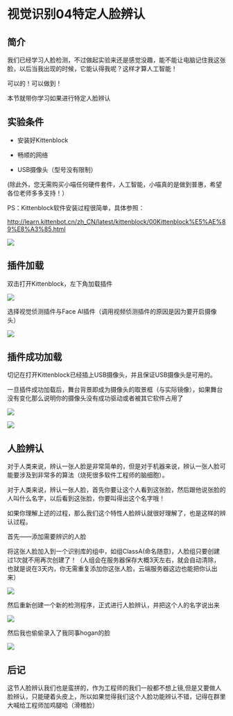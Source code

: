 # 视觉识别04特定人脸辨认

## 简介

我们已经学习人脸检测，不过做起实验来还是感觉没趣，能不能让电脑记住我这张脸，以后当我出现的时候，它能认得我呢？这样才算人工智能！

可以的！可以做到！

本节就带你学习如果进行特定人脸辨认

## 实验条件

- 安装好Kittenblock

- 畅顺的网络

- USB摄像头（型号没有限制）

(除此外，您无需购买小喵任何硬件套件，人工智能，小喵真的是做到普惠，希望各位老师多多支持！）


PS：Kittenblock软件安装过程很简单，具体参照：

http://learn.kittenbot.cn/zh_CN/latest/kittenblock/00Kittenblock%E5%AE%89%E8%A3%85.html

![](./images/kb_az.png)

## 插件加载

双击打开Kittenblock，左下角加载插件

![](./images/c01_01.png)

选择视觉侦测插件与Face AI插件（调用视频侦测插件的原因是因为要开启摄像头）

![](./images/c08_01.png)

## 插件成功加载

切记在打开Kittenblock已经插上USB摄像头，并且保证USB摄像头是可用的。

一旦插件成功加载后，舞台背景即成为摄像头的取景框（与实际镜像），如果舞台没有变化那么说明你的摄像头没有成功驱动或者被其它软件占用了

![](./images/c06_03.png)

![](./images/c08_02.png)

## 人脸辨认

对于人类来说，辨认一张人脸是非常简单的，但是对于机器来说，辨认一张人脸可能要涉及到非常多的算法（烧死很多软件工程师的脑细胞）。

对于人类来说，辨认一张人脸，首先你要让这个人看到这张脸，然后跟他说张脸的人叫什么名字，以后看到这张脸，你要叫得出这个名字哦！

如果你理解上述的过程，那么我们这个特性人脸辨认就很好理解了，也是这样的辨认过程。

首先——添加需要辨识的人脸

将这张人脸加入到一个识别库的组中，如组ClassA(命名随意)，人脸组只要创建过1次就不用再次创建了！（人组会在服务器保存大概3天左右，就会自动清除，也就是说在3天内，你无需重复添加你这张人脸，云端服务器这边也能把你认出来）

![](./images/c11_01.png)

然后重新创建一个新的检测程序，正式进行人脸辨认，并把这个人的名字说出来

![](./images/c11_02.png)

然后我也偷偷录入了我同事hogan的脸

![](./images/c11_03.png)

## 后记

这节人脸辨认我们也是蛮拼的，作为工程师的我们一般都不想上镜,但是又要做人脸辨认，只能硬着头皮上，所以如果觉得我们这个人脸功能辨认不错，记得在群里大喊给工程师加鸡腿哈（滑稽脸）
